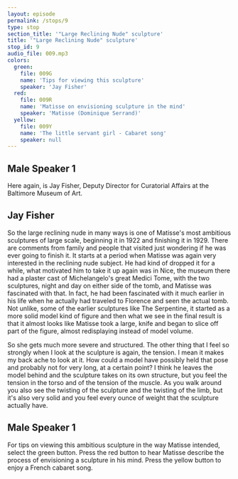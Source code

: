 ```yaml
---
layout: episode
permalink: /stops/9
type: stop
section_title: '"Large Reclining Nude" sculpture'
title: '"Large Reclining Nude" sculpture'
stop_id: 9
audio_file: 009.mp3
colors:
  green:
    file: 009G
    name: 'Tips for viewing this sculpture'
    speaker: 'Jay Fisher'
  red:
    file: 009R
    name: 'Matisse on envisioning sculpture in the mind'
    speaker: 'Matisse (Dominique Serrand)'
  yellow:
    file: 009Y
    name: 'The little servant girl - Cabaret song'
    speaker: null
---
```


## Male Speaker 1

Here again, is Jay Fisher, Deputy Director for Curatorial Affairs at the Baltimore Museum of Art.

## Jay Fisher

So the large reclining nude in many ways is one of Matisse's most ambitious sculptures of large scale, beginning it in 1922 and finishing it in 1929.  There are comments from family and people that visited just wondering if he was ever going to finish it.  It starts at a period when Matisse was again very interested in the reclining nude subject.  He had kind of dropped it for a while, what motivated him to take it up again was in Nice, the museum there had a plaster cast of Michelangelo's great Medici Tome, with the two sculptures, night and day on either side of the tomb, and Matisse was fascinated with that.  In fact, he had been fascinated with it much earlier in his life when he actually had traveled to Florence and seen the actual tomb.  Not unlike, some of the earlier sculptures like The Serpentine, it started as a more solid model kind of figure and then what we see in the final result is that it almost looks like Matisse took a large, knife and began to slice off part of the figure, almost redisplaying instead of model volume.

So she gets much more severe and structured.  The other thing that I feel so strongly when I look at the sculpture is again, the tension.  I mean it makes my back ache to look at it.  How could a model have possibly held that pose and probably not for very long, at a certain point? I think he leaves the model behind and the sculpture takes on its own structure, but you feel the tension in the torso and of the tension of the muscle.  As you walk around you also see the twisting of the sculpture and the twisting of the limb, but it's also very solid and you feel every ounce of weight that the sculpture actually have.

## Male Speaker 1

For tips on viewing this ambitious sculpture in the way Matisse intended, select the green button.  Press the red button to hear Matisse describe the process of envisioning a sculpture in his mind.  Press the yellow button to enjoy a French cabaret song.
